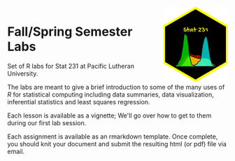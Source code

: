 <img src="man/figures/stat231.png" align="right" height="170">

# Fall/Spring Semester Labs
Set of R labs for Stat 231 at Pacific Lutheran University. 

The labs are meant to give a brief introduction to some of the many uses of *R* for statistical computing including data summaries, data visualization, inferential statistics and least squares regression. 

Each lesson is available as a vignette; We'll go over how to get to them during our first lab session. 

Each assignment is available as an rmarkdown template. Once complete, you should knit your document and submit the resulting html (or pdf) file via email. 
